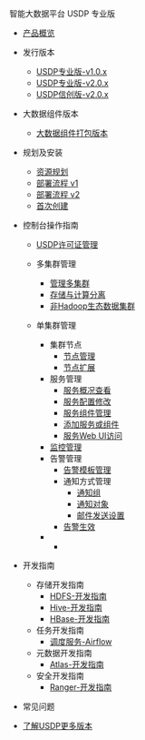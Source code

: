 <div class="sidebar_title icon_"> 智能大数据平台 USDP 专业版</div> 


* [产品概览](/usdpdc/README)
* 发行版本
    * [USDP专业版-v1.0.x](usdpdc/1.0.x/README)
    * [USDP专业版-v2.0.x](usdpdc/2.0.x/README)
    * [USDP信创版-v2.0.x](usdpdc/arm_2.0.x/README)
* 大数据组件版本
    * [大数据组件打包版本](usdpdc/component/version)
* 规划及安装
    * [资源规划](usdpdc/plan&create/deploy_plan)
    * [部署流程 v1](usdpdc/plan&create/install)
    * [部署流程 v2](usdpdc/plan&create/install_v2)
    * [首次创建](usdpdc/plan&create/first_create)
* 控制台操作指南
  
    * [USDP许可证管理](usdpdc/license/license)
    * 多集群管理
    
        * [管理多集群](usdpdc/clusters/clusters)
        * [存储与计算分离](usdpdc/clusters/clusters_separation)
        * [非Hadoop生态数据集群](usdpdc/clusters/clusters_others)
    
    * 单集群管理
      * 集群节点
        * [节点管理](usdpdc/1.0.x/webconsole/node)
        * [节点扩展](usdpdc/1.0.x/webconsole/node_add)
      * 服务管理
        * [服务概况查看](usdpdc/1.0.x/webconsole/service_state)
        * [服务配置修改](usdpdc/1.0.x/webconsole/service_config)
        * [服务组件管理](usdpdc/1.0.x/webconsole/service_component)
        * [添加服务或组件](usdpdc/1.0.x/webconsole/service_extension)
        * [服务Web UI访问](usdpdc/1.0.x/webconsole/service_web)
      * [监控管理](usdpdc/1.0.x/webconsole/monitor)
      * 告警管理
        * [告警模板管理](usdpdc/1.0.x/webconsole/alarmTemplate)
        * 通知方式管理
          * [通知组](usdpdc/1.0.x/webconsole/alarmInform_group)
          * [通知对象](usdpdc/1.0.x/webconsole/alarmInform_object)
          * [邮件发送设置](usdpdc/1.0.x/webconsole/alarmInform_email)
        * [告警生效](usdpdc/1.0.x/webconsole/alarmTemplate_work)
      * <!--服务诊断-->
        * <!--[日志查询](usdpdc/1.0.x/webconsole/logQuery)-->
    
* 开发指南
    * 存储开发指南
      * [HDFS-开发指南](usdpdc/developer/hdfs)
      * [Hive-开发指南](usdpdc/developer/hive)
      * [HBase-开发指南](usdpdc/developer/hbase)
    * 任务开发指南
      * [调度服务-Airflow](usdpdc/schedule/airflow)
    * 元数据开发指南
      * [Atlas-开发指南](usdpdc/developer/atlas)
    * 安全开发指南
      * [Ranger-开发指南](usdpdc/developer/ranger)
* 常见问题
* [了解USDP更多版本](/usdpdc/version_list)

